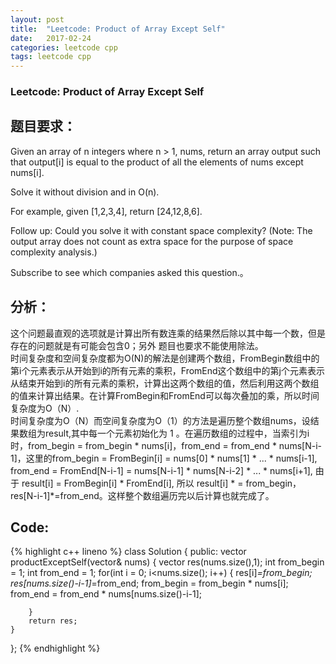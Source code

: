 ```yaml
---
layout: post
title:  "Leetcode: Product of Array Except Self"
date:   2017-02-24
categories: leetcode cpp 
tags: leetcode cpp
---
```


### Leetcode: Product of Array Except Self
## 题目要求：
Given an array of n integers where n > 1, nums, return an array output such that output[i] is equal to the product of all the elements of nums except nums[i].

Solve it without division and in O(n).

For example, given [1,2,3,4], return [24,12,8,6].

Follow up:
Could you solve it with constant space complexity? (Note: The output array does not count as extra space for the purpose of space complexity analysis.)

Subscribe to see which companies asked this question.。
## 分析：
这个问题最直观的选项就是计算出所有数连乘的结果然后除以其中每一个数，但是存在的问题就是有可能会包含0；另外
题目也要求不能使用除法。</br>
时间复杂度和空间复杂度都为O(N)的解法是创建两个数组，FromBegin数组中的第i个元素表示从开始到i的所有元素的乘积，FromEnd这个数组中的第j个元素表示从结束开始到i的所有元素的乘积，计算出这两个数组的值，然后利用这两个数组的值来计算出结果。在计算FromBegin和FromEnd可以每次叠加的乘，所以时间复杂度为O（N）.</br>
时间复杂度为O（N）而空间复杂度为O（1）的方法是遍历整个数组nums，设结果数组为result,其中每一个元素初始化为 1 。在遍历数组的过程中，当索引为i时，from_begin = from_begin * nums[i]，from_end = from_end * nums[N-i-1]，这里的from_begin = FromBegin[i] = nums[0] * nums[1] * ... * nums[i-1], from_end = FromEnd[N-i-1] = nums[N-i-1] * nums[N-i-2] * ... * nums[i+1], 由于 result[i] = FromBegin[i] * FromEnd[i], 所以 result[i] * = from_begin，res[N-i-1]*=from_end。这样整个数组遍历完以后计算也就完成了。
## Code:
{% highlight c++ lineno %}
class Solution {
public:
    vector<int> productExceptSelf(vector<int>& nums) {
        vector<int> res(nums.size(),1);
        int from_begin = 1;
        int from_end = 1;
        for(int i = 0; i<nums.size(); i++)
        {
            res[i]*=from_begin;
            res[nums.size()-i-1]*=from_end;
            from_begin = from_begin * nums[i];
            from_end = from_end * nums[nums.size()-i-1];

        }
        return res;
    }
};
{% endhighlight %}
